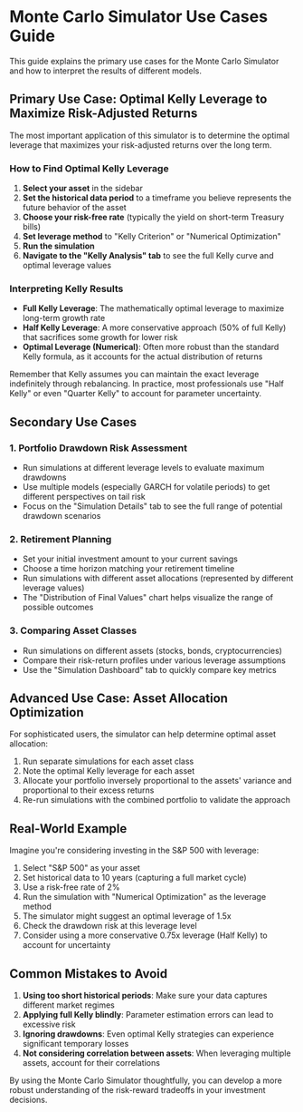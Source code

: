 # Monte Carlo Simulator Use Cases Guide

This guide explains the primary use cases for the Monte Carlo Simulator and how to interpret the results of different models.

## Primary Use Case: Optimal Kelly Leverage to Maximize Risk-Adjusted Returns

The most important application of this simulator is to determine the optimal leverage that maximizes your risk-adjusted returns over the long term.

### How to Find Optimal Kelly Leverage

1. **Select your asset** in the sidebar
2. **Set the historical data period** to a timeframe you believe represents the future behavior of the asset
3. **Choose your risk-free rate** (typically the yield on short-term Treasury bills)
4. **Set leverage method** to "Kelly Criterion" or "Numerical Optimization"
5. **Run the simulation**
6. **Navigate to the "Kelly Analysis" tab** to see the full Kelly curve and optimal leverage values

### Interpreting Kelly Results

- **Full Kelly Leverage**: The mathematically optimal leverage to maximize long-term growth rate
- **Half Kelly Leverage**: A more conservative approach (50% of full Kelly) that sacrifices some growth for lower risk
- **Optimal Leverage (Numerical)**: Often more robust than the standard Kelly formula, as it accounts for the actual distribution of returns

Remember that Kelly assumes you can maintain the exact leverage indefinitely through rebalancing. In practice, most professionals use "Half Kelly" or even "Quarter Kelly" to account for parameter uncertainty.

## Secondary Use Cases

### 1. Portfolio Drawdown Risk Assessment

- Run simulations at different leverage levels to evaluate maximum drawdowns
- Use multiple models (especially GARCH for volatile periods) to get different perspectives on tail risk
- Focus on the "Simulation Details" tab to see the full range of potential drawdown scenarios

### 2. Retirement Planning

- Set your initial investment amount to your current savings
- Choose a time horizon matching your retirement timeline
- Run simulations with different asset allocations (represented by different leverage values)
- The "Distribution of Final Values" chart helps visualize the range of possible outcomes

### 3. Comparing Asset Classes

- Run simulations on different assets (stocks, bonds, cryptocurrencies)
- Compare their risk-return profiles under various leverage assumptions
- Use the "Simulation Dashboard" tab to quickly compare key metrics

## Advanced Use Case: Asset Allocation Optimization

For sophisticated users, the simulator can help determine optimal asset allocation:

1. Run separate simulations for each asset class
2. Note the optimal Kelly leverage for each asset
3. Allocate your portfolio inversely proportional to the assets' variance and proportional to their excess returns
4. Re-run simulations with the combined portfolio to validate the approach

## Real-World Example

Imagine you're considering investing in the S&P 500 with leverage:

1. Select "S&P 500" as your asset
2. Set historical data to 10 years (capturing a full market cycle)
3. Use a risk-free rate of 2%
4. Run the simulation with "Numerical Optimization" as the leverage method
5. The simulator might suggest an optimal leverage of 1.5x
6. Check the drawdown risk at this leverage level
7. Consider using a more conservative 0.75x leverage (Half Kelly) to account for uncertainty

## Common Mistakes to Avoid

1. **Using too short historical periods**: Make sure your data captures different market regimes
2. **Applying full Kelly blindly**: Parameter estimation errors can lead to excessive risk
3. **Ignoring drawdowns**: Even optimal Kelly strategies can experience significant temporary losses
4. **Not considering correlation between assets**: When leveraging multiple assets, account for their correlations

By using the Monte Carlo Simulator thoughtfully, you can develop a more robust understanding of the risk-reward tradeoffs in your investment decisions.
